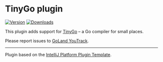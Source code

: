 TinyGo plugin
===

[comment]: <> (![Build]&#40;https://github.com/pleomaxx3002/tinygo-plugin/workflows/Build/badge.svg&#41;)
[![Version](https://img.shields.io/jetbrains/plugin/v/16915.svg)](https://plugins.jetbrains.com/plugin/16915)
[![Downloads](https://img.shields.io/jetbrains/plugin/d/16915.svg)](https://plugins.jetbrains.com/plugin/16915)

<!-- Plugin description -->
This plugin adds support for <a href="https://tinygo.org/">TinyGo</a> – a Go compiler for small places. 
<!-- Plugin description end -->

Please report issues to [GoLand YouTrack](https://youtrack.jetbrains.com/issues/GO).

---
Plugin based on the [IntelliJ Platform Plugin Template][template].

[template]: https://github.com/JetBrains/intellij-platform-plugin-template
